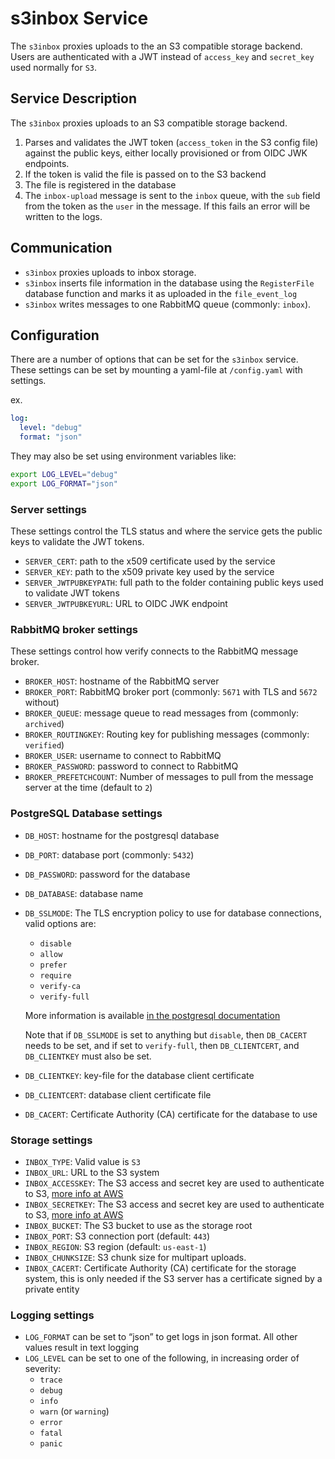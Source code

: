 # s3inbox Service

The `s3inbox` proxies uploads to the an S3 compatible storage backend. Users are authenticated with a JWT instead of `access_key` and `secret_key` used normally for `S3`.

## Service Description

The `s3inbox` proxies uploads to an S3 compatible storage backend.

1. Parses and validates the JWT token (`access_token` in the S3 config file) against the public keys, either locally provisioned or from OIDC JWK endpoints.
2. If the token is valid the file is passed on to the S3 backend
3. The file is registered in the database
4. The `inbox-upload` message is sent to the `inbox` queue, with the `sub` field from the token as the `user` in the message. If this fails an error will be written to the logs.

## Communication

- `s3inbox` proxies uploads to inbox storage.
- `s3inbox` inserts file information in the database using the `RegisterFile` database function and marks it as uploaded in the `file_event_log`
- `s3inbox` writes messages to one RabbitMQ queue (commonly: `inbox`).

## Configuration

There are a number of options that can be set for the `s3inbox` service.
These settings can be set by mounting a yaml-file at `/config.yaml` with settings.

ex.

```yaml
log:
  level: "debug"
  format: "json"
```

They may also be set using environment variables like:

```bash
export LOG_LEVEL="debug"
export LOG_FORMAT="json"
```

### Server settings

These settings control the TLS status and where the service gets the public keys to validate the JWT tokens.

- `SERVER_CERT`: path to the x509 certificate used by the service
- `SERVER_KEY`: path to the x509 private key used by the service
- `SERVER_JWTPUBKEYPATH`: full path to the folder containing public keys used to validate JWT tokens
- `SERVER_JWTPUBKEYURL`: URL to OIDC JWK endpoint

### RabbitMQ broker settings

These settings control how verify connects to the RabbitMQ message broker.

- `BROKER_HOST`: hostname of the RabbitMQ server
- `BROKER_PORT`: RabbitMQ broker port (commonly: `5671` with TLS and `5672` without)
- `BROKER_QUEUE`: message queue to read messages from (commonly: `archived`)
- `BROKER_ROUTINGKEY`: Routing key for publishing messages (commonly: `verified`)
- `BROKER_USER`: username to connect to RabbitMQ
- `BROKER_PASSWORD`: password to connect to RabbitMQ
- `BROKER_PREFETCHCOUNT`: Number of messages to pull from the message server at the time (default to `2`)

### PostgreSQL Database settings

- `DB_HOST`: hostname for the postgresql database
- `DB_PORT`: database port (commonly: `5432`)
- `DB_PASSWORD`: password for the database
- `DB_DATABASE`: database name
- `DB_SSLMODE`: The TLS encryption policy to use for database connections, valid options are:
  - `disable`
  - `allow`
  - `prefer`
  - `require`
  - `verify-ca`
  - `verify-full`  

  More information is available
  [in the postgresql documentation](https://www.postgresql.org/docs/current/libpq-ssl.html#LIBPQ-SSL-PROTECTION)  

  Note that if `DB_SSLMODE` is set to anything but `disable`, then `DB_CACERT` needs to be set, and if set to `verify-full`, then `DB_CLIENTCERT`, and `DB_CLIENTKEY` must also be set.

- `DB_CLIENTKEY`: key-file for the database client certificate
- `DB_CLIENTCERT`: database client certificate file
- `DB_CACERT`: Certificate Authority (CA) certificate for the database to use

### Storage settings

- `INBOX_TYPE`: Valid value is `S3`
- `INBOX_URL`: URL to the S3 system
- `INBOX_ACCESSKEY`: The S3 access and secret key are used to authenticate to S3,
 [more info at AWS](https://docs.aws.amazon.com/general/latest/gr/aws-sec-cred-types.html#access-keys-and-secret-access-keys)
- `INBOX_SECRETKEY`: The S3 access and secret key are used to authenticate to S3,
 [more info at AWS](https://docs.aws.amazon.com/general/latest/gr/aws-sec-cred-types.html#access-keys-and-secret-access-keys)
- `INBOX_BUCKET`: The S3 bucket to use as the storage root
- `INBOX_PORT`: S3 connection port (default: `443`)
- `INBOX_REGION`: S3 region (default: `us-east-1`)
- `INBOX_CHUNKSIZE`: S3 chunk size for multipart uploads.
- `INBOX_CACERT`: Certificate Authority (CA) certificate for the storage system, this is only needed if the S3 server has a certificate signed by a private entity

### Logging settings

- `LOG_FORMAT` can be set to “json” to get logs in json format. All other values result in text logging
- `LOG_LEVEL` can be set to one of the following, in increasing order of severity:
  - `trace`
  - `debug`
  - `info`
  - `warn` (or `warning`)
  - `error`
  - `fatal`
  - `panic`

